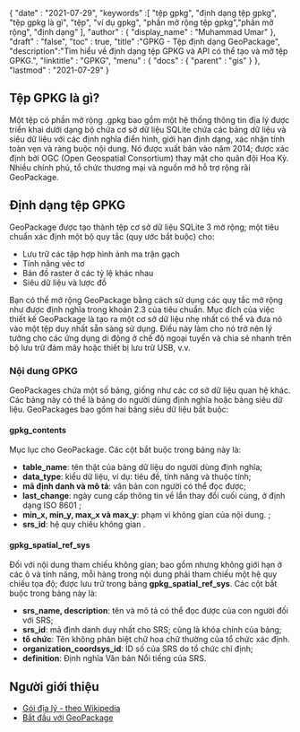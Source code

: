 {
  "date" : "2021-07-29",
  "keywords" :[ "tệp gpkg", "định dạng tệp gpkg", "tệp gpkg là gì", "tệp", "ví dụ gpkg", "phần mở rộng tệp gpkg","phần mở rộng", "định dạng" ],
  "author" : {
    "display_name" : "Muhammad Umar"
},
  "draft" : "false",
  "toc" : true,
  "title" :"GPKG - Tệp định dạng GeoPackage",
  "description":"Tìm hiểu về định dạng tệp GPKG và API có thể tạo và mở tệp GPKG.",
  "linktitle" : "GPKG",
  "menu" : {
    "docs" : {
      "parent" : "gis"
}
},
  "lastmod" : "2021-07-29"
}

## Tệp GPKG là gì?
Một tệp có phần mở rộng .gpkg bao gồm một hệ thống thông tin địa lý được triển khai dưới dạng bộ chứa cơ sở dữ liệu SQLite chứa các bảng dữ liệu và siêu dữ liệu với các định nghĩa điển hình, giới hạn định dạng, xác nhận tính toàn vẹn và ràng buộc nội dung. Nó được xuất bản vào năm 2014; được xác định bởi OGC (Open Geospatial Consortium) thay mặt cho quân đội Hoa Kỳ. Nhiều chính phủ, tổ chức thương mại và nguồn mở hỗ trợ rộng rãi GeoPackage.

## Định dạng tệp GPKG
GeoPackage được tạo thành tệp cơ sở dữ liệu SQLite 3 mở rộng; một tiêu chuẩn xác định một bộ quy tắc (quy ước bắt buộc) cho:
- Lưu trữ các tập hợp hình ảnh ma trận gạch
- Tính năng véc tơ
- Bản đồ raster ở các tỷ lệ khác nhau
- Siêu dữ liệu và lược đồ

Bạn có thể mở rộng GeoPackage bằng cách sử dụng các quy tắc mở rộng như được định nghĩa trong khoản 2.3 của tiêu chuẩn. Mục đích của việc thiết kế GeoPackage là tạo ra một cơ sở dữ liệu nhẹ nhất có thể và đưa nó vào một tệp duy nhất sẵn sàng sử dụng. Điều này làm cho nó trở nên lý tưởng cho các ứng dụng di động ở chế độ ngoại tuyến và chia sẻ nhanh trên bộ lưu trữ đám mây hoặc thiết bị lưu trữ USB, v.v.

### Nội dung GPKG
GeoPackages chứa một số bảng, giống như các cơ sở dữ liệu quan hệ khác. Các bảng này có thể là bảng do người dùng định nghĩa hoặc bảng siêu dữ liệu. GeoPackages bao gồm hai bảng siêu dữ liệu bắt buộc:

#### gpkg_contents
Mục lục cho GeoPackage. Các cột bắt buộc trong bảng này là:

- **table_name**: tên thật của bảng dữ liệu do người dùng định nghĩa;
- **data_type**: kiểu dữ liệu, ví dụ: tiêu đề, tính năng và thuộc tính;
- **mã định danh và mô tả**: văn bản con người có thể đọc được;
- **last_change**: ngày cung cấp thông tin về lần thay đổi cuối cùng, ở định dạng ISO 8601 ;
- **min_x, min_y, max_x và max_y**: phạm vi không gian của nội dung. ;
- **srs_id**: hệ quy chiếu không gian .

#### gpkg_spatial_ref_sys
Đối với nội dung tham chiếu không gian; bao gồm nhưng không giới hạn ở các ô và tính năng, mỗi hàng trong nội dung phải tham chiếu một hệ quy chiếu tọa độ; được lưu trữ trong bảng **gpkg_spatial_ref_sys**. Các cột bắt buộc trong bảng này là:

- **srs_name, description**: tên và mô tả có thể đọc được của con người đối với SRS;
- **srs_id**: mã định danh duy nhất cho SRS; cũng là khóa chính của bảng;
- **tổ chức**: Tên không phân biệt chữ hoa chữ thường của tổ chức xác định.
- **organization_coordsys_id**: ID số của SRS do tổ chức chỉ định;
- **definition**: Định nghĩa Văn bản Nổi tiếng của SRS.


## Người giới thiệu

* [Gói địa lý - theo Wikipedia](https://en.wikipedia.org/wiki/GeoPackage)
* [Bắt đầu với GeoPackage](http://www.geopackage.org/guidance/getting-started.html)

